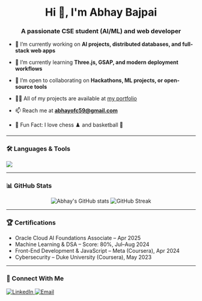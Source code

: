 <h1 align="center">Hi 👋, I'm Abhay Bajpai</h1>
<h3 align="center">A passionate CSE student (AI/ML) and web developer</h3>

- 🔭 I’m currently working on **AI projects, distributed databases, and full-stack web apps**

- 🌱 I’m currently learning **Three.js, GSAP, and modern deployment workflows**

- 👯 I’m open to collaborating on **Hackathons, ML projects, or open-source tools**

- 👨‍💻 All of my projects are available at [my portfolio](https://abhaybajpai.vercel.app/)

- 📫 Reach me at **abhayofc59@gmail.com**

- 🧠 Fun Fact: I love chess ♟️ and basketball 🏀

---

### 🛠️ Languages & Tools
<p align="left">
  <img src="https://skillicons.dev/icons?i=js,html,css,react,nodejs,tailwind,java,python,mysql,git" />
</p>

---

### 📊 GitHub Stats
<p align="center">
  <img src="https://github-readme-stats.vercel.app/api?username=Abhay-Bajpai&show_icons=true&theme=radical" alt="Abhay's GitHub stats" />
  <img src="https://github-readme-streak-stats.herokuapp.com/?user=Abhay-Bajpai&theme=radical" alt="GitHub Streak" />
</p>

---

### 🏆 Certifications
- Oracle Cloud AI Foundations Associate – Apr 2025
- Machine Learning & DSA – Score: 80%, Jul–Aug 2024
- Front-End Development & JavaScript – Meta (Coursera), Apr 2024
- Cybersecurity – Duke University (Coursera), May 2023

---

### 🔗 Connect With Me
<p>
  <a href="https://www.linkedin.com/in/abhay-bajpai-" target="_blank">
    <img alt="LinkedIn" src="https://img.shields.io/badge/LinkedIn-blue?style=flat&logo=linkedin&labelColor=blue">
  </a>
  <a href="mailto:abhayofc59@gmail.com">
    <img alt="Email" src="https://img.shields.io/badge/Gmail-red?style=flat&logo=gmail&labelColor=red">
  </a>
</p>
